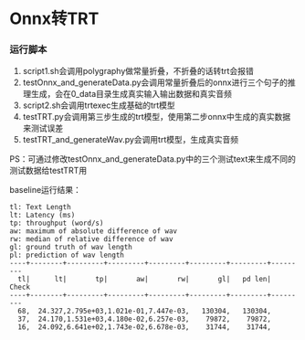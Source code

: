 # Onnx转TRT

### 运行脚本

1. script1.sh会调用polygraphy做常量折叠，不折叠的话转trt会报错
2. testOnnx_and_generateData.py会调用常量折叠后的onnx进行三个句子的推理生成，会在0_data目录生成真实输入输出数据和真实音频
3. script2.sh会调用trtexec生成基础的trt模型
4. testTRT.py会调用第三步生成的trt模型，使用第二步onnx中生成的真实数据来测试误差
5. testTRT_and_generateWav.py会调用trt模型，生成真实音频

PS：可通过修改testOnnx_and_generateData.py中的三个测试text来生成不同的测试数据给testTRT用

baseline运行结果：
```
tl: Text Length
lt: Latency (ms)
tp: throughput (word/s)
aw: maximum of absolute difference of wav
rw: median of relative difference of wav
gl: ground truth of wav length
pl: prediction of wav length
----+--------+---------+---------+---------+---------+---------+---------
  tl|      lt|       tp|       aw|       rw|       gl|   pd len|   Check
----+--------+---------+---------+---------+---------+---------+---------
  68,  24.327,2.795e+03,1.021e-01,7.447e-03,   130304,   130304,    
  37,  24.170,1.531e+03,4.180e-02,6.257e-03,    79872,    79872,    
  16,  24.092,6.641e+02,1.743e-02,6.678e-03,    31744,    31744,    
```